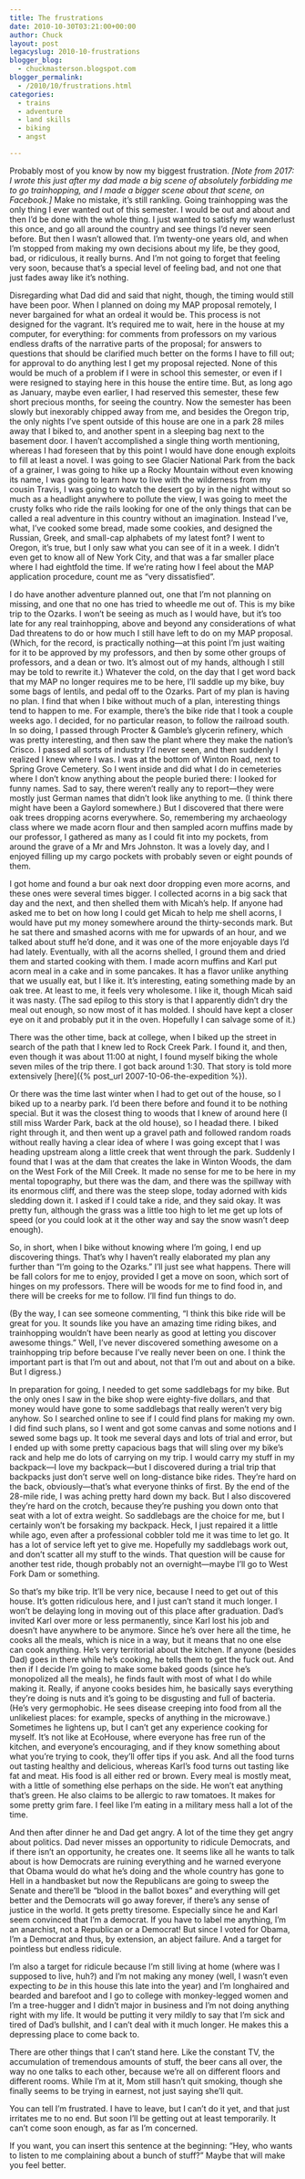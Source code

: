 ```yaml
---
title: The frustrations
date: 2010-10-30T03:21:00+00:00
author: Chuck
layout: post
legacyslug: 2010-10-frustrations
blogger_blog:
  - chuckmasterson.blogspot.com
blogger_permalink:
  - /2010/10/frustrations.html
categories:
  - trains
  - adventure
  - land skills
  - biking
  - angst

---
```

Probably most of you know by now my biggest frustration. *[Note from 2017:
I wrote this just after my dad made a big scene of absolutely forbidding me to
go trainhopping, and I made a bigger scene about that scene, on Facebook.]*
Make no mistake, it’s still rankling. Going trainhopping was the only thing I
ever wanted out of this semester. I would be out and about and then I’d be done
with the whole thing. I just wanted to satisfy my wanderlust this once, and go
all around the country and see things I’d never seen before. But then I wasn’t
allowed that. I’m twenty-one years old, and when I’m stopped from making my own
decisions about my life, be they good, bad, or ridiculous, it really burns. And
I’m not going to forget that feeling very soon, because that’s a special level
of feeling bad, and not one that just fades away like it’s nothing. 

Disregarding what Dad did and said that night, though, the timing would still
have been poor. When I planned on doing my MAP proposal remotely, I never
bargained for what an ordeal it would be. This process is not designed for the
vagrant. It’s required me to wait, here in the house at my computer, for
everything: for comments from professors on my various endless drafts of the
narrative parts of the proposal; for answers to questions that should be
clarified much better on the forms I have to fill out; for approval to do
anything lest I get my proposal rejected. None of this would be much of a
problem if I were in school this semester, or even if I were resigned to
staying here in this house the entire time. But, as long ago as January, maybe
even earlier, I had reserved this semester, these few short precious months,
for seeing the country. Now the semester has been slowly but inexorably chipped
away from me, and besides the Oregon trip, the only nights I’ve spent
outside of this house are one in a park 28 miles away that I biked to, and
another spent in a sleeping bag next to the basement door. I haven’t
accomplished a single thing worth mentioning, whereas I had foreseen that by
this point I would have done enough exploits to fill at least a novel. I was
going to see Glacier National Park from the back of a grainer, I was going to
hike up a Rocky Mountain without even knowing its name, I was going to learn
how to live with the wilderness from my cousin Travis, I was going to watch the
desert go by in the night without so much as a headlight anywhere to pollute
the view, I was going to meet the crusty folks who ride the rails looking for
one of the only things that can be called a real adventure in this country
without an imagination. Instead I’ve, what, I’ve cooked some bread,
made some cookies, and designed the Russian, Greek, and small-cap alphabets of
my latest font? I went to Oregon, it’s true, but I only saw what you can
see of it in a week. I didn’t even get to know all of New York City, and
that was a far smaller place where I had eightfold the time. If we’re
rating how I feel about the MAP application procedure, count me as “very
dissatisfied”.

I do have another adventure planned out, one that I’m not planning on
missing, and one that no one has tried to wheedle me out of. This is my bike
trip to the Ozarks. I won’t be seeing as much as I would have, but
it’s too late for any real trainhopping, above and beyond any
considerations of what Dad threatens to do or how much I still have left to do
on my MAP proposal. (Which, for the record, is practically nothing—at this
point I’m just waiting for it to be approved by my professors, and then
by some other groups of professors, and a dean or two. It’s almost out of
my hands, although I still may be told to rewrite it.) Whatever the cold, on
the day that I get word back that my MAP no longer requires me to be here,
I’ll saddle up my bike, buy some bags of lentils, and pedal off to the
Ozarks. Part of my plan is having no plan. I find that when I bike without much
of a plan, interesting things tend to happen to me. For example, there’s
the bike ride that I took a couple weeks ago. I decided, for no particular
reason, to follow the railroad south. In so doing, I passed through Procter &
Gamble’s glycerin refinery, which was pretty interesting, and then saw
the plant where they make the nation’s Crisco. I passed all sorts of
industry I’d never seen, and then suddenly I realized I knew where I was.
I was at the bottom of Winton Road, next to Spring Grove Cemetery. So I went
inside and did what I do in cemeteries where I don’t know anything about
the people buried there: I looked for funny names. Sad to say, there
weren’t really any to report—they were mostly just German names that
didn’t look like anything to me. (I think there might have been a Gaylord
somewhere.) But I discovered that there were oak trees dropping acorns
everywhere. So, remembering my archaeology class where we made acorn flour and
then sampled acorn muffins made by our professor, I gathered as many as I could
fit into my pockets, from around the grave of a Mr and Mrs Johnston. It was a
lovely day, and I enjoyed filling up my cargo pockets with probably seven or
eight pounds of them.

I got home and found a bur oak next door dropping even more acorns, and these
ones were several times bigger. I collected acorns in a big sack that day and
the next, and then shelled them with Micah’s help. If anyone had asked me
to bet on how long I could get Micah to help me shell acorns, I would have put
my money somewhere around the thirty-seconds mark. But he sat there and smashed
acorns with me for upwards of an hour, and we talked about stuff he’d
done, and it was one of the more enjoyable days I’d had lately.
Eventually, with all the acorns shelled, I ground them and dried them and
started cooking with them. I made acorn muffins and Karl put acorn meal in a
cake and in some pancakes. It has a flavor unlike anything that we usually eat,
but I like it. It’s interesting, eating something made by an oak tree. At
least to me, it feels very wholesome. I like it, though Micah said it was
nasty. (The sad epilog to this story is that I apparently didn’t dry the
meal out enough, so now most of it has molded. I should have kept a closer eye
on it and probably put it in the oven. Hopefully I can salvage some of it.)

There was the other time, back at college, when I biked up the street in search
of the path that I knew led to Rock Creek Park. I found it, and then, even
though it was about 11:00 at night, I found myself biking the whole seven miles
of the trip there. I got back around 1:30. That story is told more extensively
[here]({% post_url 2007-10-06-the-expedition %}).

Or there was the time last winter when I had to get out of the house, so I
biked up to a nearby park. I’d been there before and found it to be
nothing special. But it was the closest thing to woods that I knew of around
here (I still miss Warder Park, back at the old house), so I headad there. I
biked right through it, and then went up a gravel path and followed random
roads without really having a clear idea of where I was going except that I was
heading upstream along a little creek that went through the park. Suddenly I
found that I was at the dam that creates the lake in Winton Woods, the dam on
the West Fork of the Mill Creek. It made no sense for me to be here in my
mental topography, but there was the dam, and there was the spillway with its
enormous cliff, and there was the steep slope, today adorned with kids sledding
down it. I asked if I could take a ride, and they said okay. It was pretty fun,
although the grass was a little too high to let me get up lots of speed (or you
could look at it the other way and say the snow wasn’t deep enough).

So, in short, when I bike without knowing where I’m going, I end up
discovering things. That’s why I haven’t really elaborated my plan
any further than “I’m going to the Ozarks.” I’ll just
see what happens. There will be fall colors for me to enjoy, provided I get a
move on soon, which sort of hinges on my professors. There will be woods for me
to find food in, and there will be creeks for me to follow. I’ll find fun
things to do.

(By the way, I can see someone commenting, “I think this bike ride will
be great for you. It sounds like you have an amazing time riding bikes, and
trainhopping wouldn’t have been nearly as good at letting you discover
awesome things.” Well, I’ve never discovered something awesome on a
trainhopping trip before because I’ve really never been on one. I think
the important part is that I’m out and about, not that I’m out and
about on a bike. But I digress.)

In preparation for going, I needed to get some saddlebags for my bike. But the
only ones I saw in the bike shop were eighty-five dollars, and that money would
have gone to some saddlebags that really weren’t very big anyhow. So I
searched online to see if I could find plans for making my own. I did find such
plans, so I went and got some canvas and some notions and I sewed some bags up.
It took me several days and lots of trial and error, but I ended up with some
pretty capacious bags that will sling over my bike’s rack and help me do
lots of carrying on my trip. I would carry my stuff in my backpack—I love my
backpack—but I discovered during a trial trip that backpacks just don’t
serve well on long-distance bike rides. They’re hard on the back,
obviously—that’s what everyone thinks of first. By the end of the 28-mile
ride, I was aching pretty hard down my back. But I also discovered
they’re hard on the crotch, because they’re pushing you down onto
that seat with a lot of extra weight. So saddlebags are the choice for me, but
I certainly won’t be forsaking my backpack. Heck, I just repaired it a
little while ago, even after a professional cobbler told me it was time to let
go. It has a lot of service left yet to give me. Hopefully my saddlebags work
out, and don’t scatter all my stuff to the winds. That question will be
cause for another test ride, though probably not an overnight—maybe I’ll
go to West Fork Dam or something.

So that’s my bike trip. It’ll be very nice, because I need to get
out of this house. It’s gotten ridiculous here, and I just can’t
stand it much longer. I won’t be delaying long in moving out of this
place after graduation. Dad’s invited Karl over more or less permanently,
since Karl lost his job and doesn’t have anywhere to be anymore. Since
he’s over here all the time, he cooks all the meals, which is nice in a
way, but it means that no one else can cook anything. He’s very
territorial about the kitchen. If anyone (besides Dad) goes in there while
he’s cooking, he tells them to get the fuck out. And then if I decide
I’m going to make some baked goods (since he’s monopolized all the
meals), he finds fault with most of what I do while making it. Really, if
anyone cooks besides him, he basically says everything they’re doing is
nuts and it’s going to be disgusting and full of bacteria. (He’s
very germophobic. He sees disease creeping into food from all the unlikeliest
places: for example, specks of anything in the microwave.) Sometimes he
lightens up, but I can’t get any experience cooking for myself.
It’s not like at EcoHouse, where everyone has free run of the kitchen,
and everyone’s encouraging, and if they know something about what
you’re trying to cook, they’ll offer tips if you ask. And all the
food turns out tasting healthy and delicious, whereas Karl’s food turns
out tasting like fat and meat. His food is all either red or brown. Every meal
is mostly meat, with a little of something else perhaps on the side. He
won’t eat anything that’s green. He also claims to be allergic to
raw tomatoes. It makes for some pretty grim fare. I feel like I’m eating
in a military mess hall a lot of the time.

And then after dinner he and Dad get angry. A lot of the time they get angry
about politics. Dad never misses an opportunity to ridicule Democrats, and if
there isn’t an opportunity, he creates one. It seems like all he wants to
talk about is how Democrats are ruining everything and he warned everyone that
Obama would do what he’s doing and the whole country has gone to Hell in
a handbasket but now the Republicans are going to sweep the Senate and
there’ll be “blood in the ballot boxes” and everything will
get better and the Democrats will go away forever, if there’s any sense
of justice in the world. It gets pretty tiresome. Especially since he and Karl
seem convinced that I’m a democrat. If you have to label me anything,
I’m an anarchist, not a Republican or a Democrat! But since I voted for
Obama, I’m a Democrat and thus, by extension, an abject failure. And a
target for pointless but endless ridicule.

I’m also a target for ridicule because I’m still living at home
(where was I supposed to live, huh?) and I’m not making any money (well,
I wasn’t even expecting to *be* in this house this late into the year)
and I’m longhaired and bearded and barefoot and I go to college with
monkey-legged women and I’m a tree-hugger and I didn’t major in
business and I’m not doing anything right with my life. It would be
putting it very mildly to say that I’m sick and tired of Dad’s
bullshit, and I can’t deal with it much longer. He makes this a
depressing place to come back to.

There are other things that I can’t stand here. Like the constant TV, the
accumulation of tremendous amounts of stuff, the beer cans all over, the way no
one talks to each other, because we’re all on different floors and
different rooms. While I’m at it, Mom still hasn’t quit smoking,
though she finally seems to be trying in earnest, not just saying she’ll
quit.

You can tell I’m frustrated. I have to leave, but I can’t do it
yet, and that just irritates me to no end. But soon I’ll be getting out
at least temporarily. It can’t come soon enough, as far as I’m
concerned.

If you want, you can insert this sentence at the beginning: “Hey, who
wants to listen to me complaining about a bunch of stuff?” Maybe that
will make you feel better.


